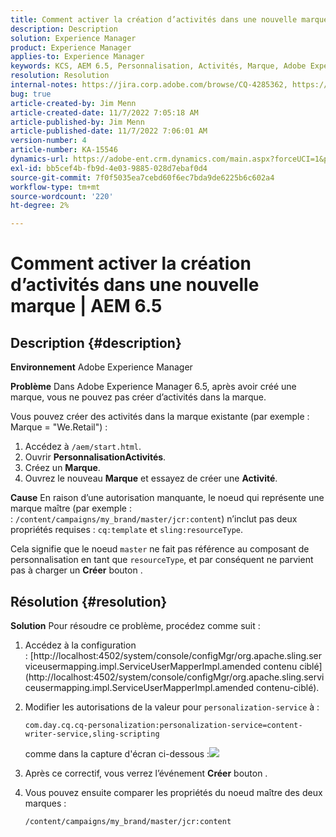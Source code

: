 ```yaml
---
title: Comment activer la création d’activités dans une nouvelle marque | AEM 6.5
description: Description
solution: Experience Manager
product: Experience Manager
applies-to: Experience Manager
keywords: KCS, AEM 6.5, Personnalisation, Activités, Marque, Adobe Experience Manager, activer, créer, créer
resolution: Resolution
internal-notes: https://jira.corp.adobe.com/browse/CQ-4285362, https://jira.corp.adobe.com/browse/CQ-4278366, https://daycare.day.com/content/home/ubs_cq/ubs_ch/fit_internet/214314.html#post0006
bug: true
article-created-by: Jim Menn
article-created-date: 11/7/2022 7:05:18 AM
article-published-by: Jim Menn
article-published-date: 11/7/2022 7:06:01 AM
version-number: 4
article-number: KA-15546
dynamics-url: https://adobe-ent.crm.dynamics.com/main.aspx?forceUCI=1&pagetype=entityrecord&etn=knowledgearticle&id=ea81b688-6a5e-ed11-9561-6045bd0065f9
exl-id: bb5cef4b-fb9d-4e03-9885-028d7ebaf0d4
source-git-commit: 7f0f5035ea7cebd60f6ec7bda9de6225b6c602a4
workflow-type: tm+mt
source-wordcount: '220'
ht-degree: 2%

---
```


# Comment activer la création d’activités dans une nouvelle marque | AEM 6.5

## Description {#description}


<b>Environnement</b>
Adobe Experience Manager

<b>Problème</b>
Dans Adobe Experience Manager 6.5, après avoir créé une marque, vous ne pouvez pas créer d’activités dans la marque.

Vous pouvez créer des activités dans la marque existante (par exemple : Marque = &quot;We.Retail&quot;) :

1. Accédez à `/aem/start.html`.
2. Ouvrir <b>Personnalisation</b><b>Activités</b>.
3. Créez un <b>Marque</b>.
4. Ouvrez le nouveau <b>Marque</b> et essayez de créer une <b>Activité</b>.


<b>Cause</b>
En raison d’une autorisation manquante, le noeud qui représente une marque maître (par exemple : : `/content/campaigns/my_brand/master/jcr:content`) n’inclut pas deux propriétés requises : `cq:template` et `sling:resourceType`.

Cela signifie que le noeud `master` ne fait pas référence au composant de personnalisation en tant que `resourceType`, et par conséquent ne parvient pas à charger un <b>Créer</b> bouton .








## Résolution {#resolution}


<b>Solution</b>
Pour résoudre ce problème, procédez comme suit :

1. Accédez à la configuration : [http://localhost:4502/system/console/configMgr/org.apache.sling.serviceusermapping.impl.ServiceUserMapperImpl.amended contenu ciblé](http://localhost:4502/system/console/configMgr/org.apache.sling.serviceusermapping.impl.ServiceUserMapperImpl.amended contenu-ciblé).
2. Modifier les autorisations de la valeur pour `personalization-service` à :

   `com.day.cq.cq-personalization:personalization-service=content-writer-service,sling-scripting`

   comme dans la capture d&#39;écran ci-dessous :![](https://adobe.sharepoint.com/sites/D365EntAttachments/knowledgearticle/How%20to%20enable%20creating%20Activities%20inside%20a%20new%20Brand%20-%20Personalization%20-%20AEM%206-5_19685F9AF794EA11A811000D3A303484/Activity_Brand_Create.jpg)
3. Après ce correctif, vous verrez l’événement <b>Créer</b> bouton .
4. Vous pouvez ensuite comparer les propriétés du noeud maître des deux marques :


   ```
   /content/campaigns/my_brand/master/jcr:content
   ```
